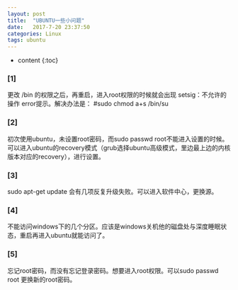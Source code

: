 ```yaml
---
layout: post
title:  "UBUNTU一些小问题"
date:   2017-7-20 23:37:50
categories: Linux
tags: ubuntu 
---
```


* content
{:toc}




### [1]	

更改 /bin 的权限之后，再重启，进入root权限的时候就会出现   setsig：不允许的操作 error提示。解决办法是： #sudo chmod a+s /bin/su


### [2]	

初次使用ubuntu，未设置root密码，而sudo passwd root不能进入设置的时候。可以进入ubuntu的recovery模式（grub选择ubuntu高级模式，里边最上边的内核版本对应的recovery），进行设置。


### [3]	

sudo apt-get update 会有几项反复升级失败。可以进入软件中心，更换源。


### [4]	

不能访问windows下的几个分区。应该是windows关机他的磁盘处与深度睡眠状态，重启再进入ubuntu就能访问了。


### [5]	

忘记root密码，而没有忘记登录密码。想要进入root权限。可以sudo passwd root 更换新的root密码。
